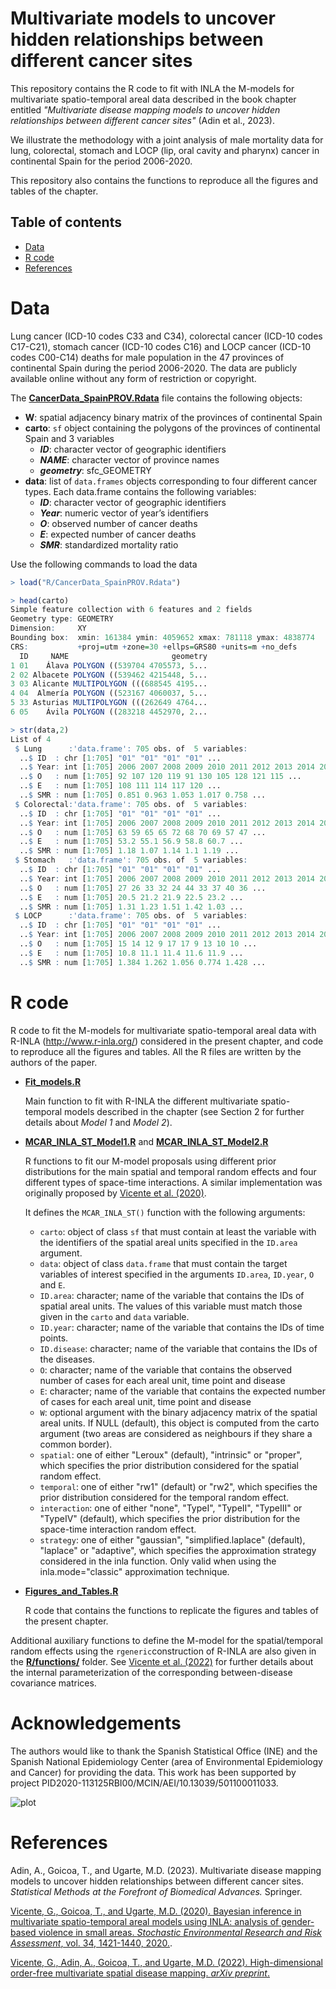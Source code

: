 # Multivariate models to uncover hidden relationships between different cancer sites
This repository contains the R code to fit with INLA the M-models for multivariate spatio-temporal areal data described in the book chapter entitled _"Multivariate disease mapping models to uncover hidden relationships between different cancer sites"_ (Adin et al., 2023). 

We illustrate the methodology with a joint analysis of male mortality data for lung, colorectal, stomach and LOCP (lip,
oral cavity and pharynx) cancer in continental Spain for the period 2006-2020. 

This repository also contains the functions to reproduce all the figures and tables of the chapter.


## Table of contents

- [Data](#Data)
- [R code](#R-code)
- [References](#References)


# Data
Lung cancer (ICD-10 codes C33 and C34), colorectal cancer (ICD-10 codes C17-C21), stomach cancer (ICD-10 codes C16) and LOCP cancer (ICD-10 codes C00-C14) deaths for male population in the 47 provinces of continental Spain during the period 2006-2020. The data are publicly available online without any form of restriction or copyright.

The [**CancerData_SpainPROV.Rdata**](https://github.com/spatialstatisticsupna/BookChapter_STMmodels/blob/master/R/CancerData_SpainPROV.Rdata) file contains the following objects:
  - **W**: spatial adjacency binary matrix of the provinces of continental Spain
  - **carto**: `sf` object containing the polygons of the provinces of continental Spain and 3 variables
    - **_ID_**: character vector of geographic identifiers
    - **_NAME_**: character vector of province names
    - **_geometry_**: sfc_GEOMETRY
  - **data**: list of `data.frames` objects corresponding to four different cancer types. Each data.frame contains the following variables:
    - **_ID_**: character vector of geographic identifiers  
    - **_Year_**: numeric vector of year’s identifiers
    - **_O_**: observed number of cancer deaths
    - **_E_**: expected number of cancer deaths
    - **_SMR_**: standardized mortality ratio


Use the following commands to load the data
```r 
> load("R/CancerData_SpainPROV.Rdata")

> head(carto)
Simple feature collection with 6 features and 2 fields
Geometry type: GEOMETRY
Dimension:     XY
Bounding box:  xmin: 161384 ymin: 4059652 xmax: 781118 ymax: 4838774
CRS:           +proj=utm +zone=30 +ellps=GRS80 +units=m +no_defs
  ID     NAME                       geometry
1 01    Álava POLYGON ((539704 4705573, 5...
2 02 Albacete POLYGON ((539462 4215448, 5...
3 03 Alicante MULTIPOLYGON (((688545 4195...
4 04  Almería POLYGON ((523167 4060037, 5...
5 33 Asturias MULTIPOLYGON (((262649 4764...
6 05    Ávila POLYGON ((283218 4452970, 2...

> str(data,2)
List of 4
 $ Lung      :'data.frame':	705 obs. of  5 variables:
  ..$ ID  : chr [1:705] "01" "01" "01" "01" ...
  ..$ Year: int [1:705] 2006 2007 2008 2009 2010 2011 2012 2013 2014 2015 ...
  ..$ O   : num [1:705] 92 107 120 119 91 130 105 128 121 115 ...
  ..$ E   : num [1:705] 108 111 114 117 120 ...
  ..$ SMR : num [1:705] 0.851 0.963 1.053 1.017 0.758 ...
 $ Colorectal:'data.frame':	705 obs. of  5 variables:
  ..$ ID  : chr [1:705] "01" "01" "01" "01" ...
  ..$ Year: int [1:705] 2006 2007 2008 2009 2010 2011 2012 2013 2014 2015 ...
  ..$ O   : num [1:705] 63 59 65 65 72 68 70 69 57 47 ...
  ..$ E   : num [1:705] 53.2 55.1 56.9 58.8 60.7 ...
  ..$ SMR : num [1:705] 1.18 1.07 1.14 1.1 1.19 ...
 $ Stomach   :'data.frame':	705 obs. of  5 variables:
  ..$ ID  : chr [1:705] "01" "01" "01" "01" ...
  ..$ Year: int [1:705] 2006 2007 2008 2009 2010 2011 2012 2013 2014 2015 ...
  ..$ O   : num [1:705] 27 26 33 32 24 44 33 37 40 36 ...
  ..$ E   : num [1:705] 20.5 21.2 21.9 22.5 23.2 ...
  ..$ SMR : num [1:705] 1.31 1.23 1.51 1.42 1.03 ...
 $ LOCP      :'data.frame':	705 obs. of  5 variables:
  ..$ ID  : chr [1:705] "01" "01" "01" "01" ...
  ..$ Year: int [1:705] 2006 2007 2008 2009 2010 2011 2012 2013 2014 2015 ...
  ..$ O   : num [1:705] 15 14 12 9 17 17 9 13 10 10 ...
  ..$ E   : num [1:705] 10.8 11.1 11.4 11.6 11.9 ...
  ..$ SMR : num [1:705] 1.384 1.262 1.056 0.774 1.428 ...
```

# R code
R code to fit the M-models for multivariate spatio-temporal areal data with R-INLA (http://www.r-inla.org/) considered in the present chapter, and code to reproduce all the figures and tables. All the R files are written by the authors of the paper.

- [**Fit_models.R**](https://github.com/spatialstatisticsupna/BookChapter_STMmodels/blob/master/R/Fit_models.R)

  Main function to fit with R-INLA the different multivariate spatio-temporal models described in the chapter (see Section 2 for further details about _Model 1_ and _Model 2_).
  
- [**MCAR_INLA_ST_Model1.R**](https://github.com/spatialstatisticsupna/BookChapter_STMmodels/blob/master/R/MCAR_INLA_ST_Model1.R) and [**MCAR_INLA_ST_Model2.R**](https://github.com/spatialstatisticsupna/BookChapter_STMmodels/blob/master/R/MCAR_INLA_ST_Model2.R)

  R functions to fit our M-model proposals using different prior distributions for the main spatial and temporal random effects and four different types of space-time interactions. A similar implementation was originally proposed by [Vicente et al. (2020)](https://doi.org/10.1007/s00477-020-01808-x).
  
  It defines the `MCAR_INLA_ST()` function with the following arguments:
  
  * `carto`: object of class `sf` that must contain at least the variable with the identifiers of the spatial areal units specified in the `ID.area` argument.
  * `data`: object of class `data.frame` that must contain the target variables of interest specified in the arguments `ID.area`, `ID.year`, `O` and `E`.
  * `ID.area`: character; name of the variable that contains the IDs of spatial areal units. The values of this variable must match those given in the `carto` and `data` variable.
  * `ID.year`: character; name of the variable that contains the IDs of time points.
  * `ID.disease`: character; name of the variable that contains the IDs of the diseases.
  * `O`: character; name of the variable that contains the observed number of cases for each areal unit, time point and disease
  * `E`: character; name of the variable that contains the expected number of cases for each areal unit, time point and disease
  * `W`: optional argument with the binary adjacency matrix of the spatial areal units. If NULL (default), this object is computed from the carto argument (two areas are considered as neighbours if they share a common border).
  * `spatial`: one of either "Leroux" (default), "intrinsic" or "proper", which specifies the prior distribution considered for the spatial random effect.
  * `temporal`: one of either "rw1" (default) or "rw2", which specifies the prior distribution considered for the temporal random effect.
  * `interaction`: one of either "none", "TypeI", "TypeII", "TypeIII" or "TypeIV" (default), which specifies the prior distribution for the space-time interaction random effect.
  * `strategy`: one of either "gaussian", "simplified.laplace" (default), "laplace" or "adaptive", which specifies the approximation strategy considered in the inla
function. Only valid when using the inla.mode="classic" approximation technique.
  
- [**Figures_and_Tables.R**](https://github.com/spatialstatisticsupna/BookChapter_STMmodels/blob/master/R/Figures_and_Tables.R)

  R code that contains the functions to replicate the figures and tables of the present chapter.
  
Additional auxiliary functions to define the M-model for the spatial/temporal random effects using the `rgeneric`construction of R-INLA are also given in the [**R/functions/**](https://github.com/spatialstatisticsupna/BookChapter_STMmodels/blob/master/R/functions/) folder. See [Vicente et al. (2022)](https://arxiv.org/abs/2210.14849) for further details about the internal parameterization of the corresponding between-disease covariance matrices.
  

# Acknowledgements
The authors would like to thank the Spanish Statistical Office (INE) and the Spanish National Epidemiology Center (area of Environmental Epidemiology and Cancer) for providing the data. This work has been supported by project PID2020-113125RBI00/MCIN/AEI/10.13039/501100011033.

![plot](https://github.com/spatialstatisticsupna/bigDM/blob/master/micin-aei.jpg)


# References
Adin, A., Goicoa, T., and Ugarte, M.D. (2023). Multivariate disease mapping models to uncover hidden relationships between different cancer sites. _Statistical Methods at the Forefront of Biomedical Advances._ Springer.

[Vicente, G., Goicoa, T., and Ugarte, M.D. (2020). Bayesian inference in multivariate spatio-temporal areal models using INLA: analysis of gender-based violence in small areas. _Stochastic Environmental Research and Risk Assessment_, vol. 34, 1421-1440, 2020.](https://doi.org/10.1007/s00477-020-01808-x).

[Vicente, G., Adin, A., Goicoa, T., and Ugarte, M.D. (2022). High-dimensional order-free multivariate spatial disease mapping. _arXiv preprint_.](https://arxiv.org/abs/2210.14849)
